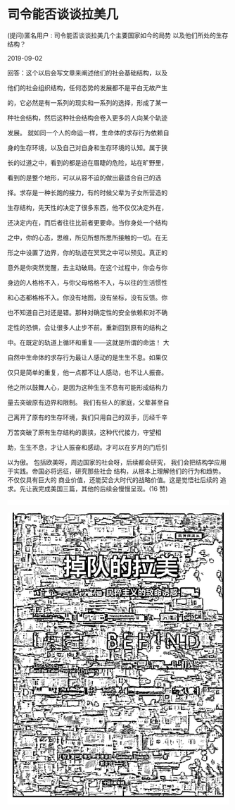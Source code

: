# 司令能否谈谈拉美几

(提问)匿名用户 : 司令能否谈谈拉美几个主要国家如今的局势 以及他们所处的生存结构？

2019-09-02

回答：这个以后会写文章来阐述他们的社会基础结构，以及

他们的社会组织结构，任何态势的发展都不是平白无故产生

的，它必然是有一系列的现实和一系列的选择，形成了某一

种社会结构，然后这种社会结构会卷入更多的人向某个轨迹

发展。 就如同一个人的命运一样，生命体的求存行为依赖自

身的生存环境，以及自己对自身和生存环境的认知。属于狭

长的过道之中，看到的都是迫在眉睫的危险，站在旷野里，

看到的是整个地形，可以从容不迫的做出最适合自己的选

择。求存是一种长跑的接力，有的时候父辈为子女所营造的

生存结构，先天性的决定了很多东西，他不仅仅决定外在，

还决定内在，而后者往往比前者更要命。当你身处一个结构

之中，你的心态，思维，所见所想所思所接触的一切。在无

形之中设置了边界，你的轨迹在冥冥之中可以预见。真正的

意外是你突然觉醒，去主动破局。在这个过程中，你会与你

身边的人格格不入，与你父母格格不入，与以往的生活惯性

和心态都格格不入。你没有地图，没有坐标，没有反馈。你

也不知道自己对还是错。那种对确定性的安全依赖和对不确

定性的恐惧，会让很多人止步不前。重新回到原有的结构之

中。在既定的轨道上循环和重复——这就是所谓的命运！ 大

自然中生命体的求存行为最让人感动的是生生不息。如果仅

仅只是简单的重复，他一点都不让人感动，也不让人振奋。

他之所以鼓舞人心，是因为这种生生不息有可能形成结构力

量去突破原有边界和限制。 我们有些人的家庭，父辈甚至自

己离开了原有的生存环境，我们只用自己的双手，历经千辛

万苦突破了原有生存结构的裹挟，这种代代接力，守望相

助，生生不息，才让人振奋和感动。才可以在岁月的门后引

以为傲。 包括欧美呀，周边国家的社会呀，后续都会研究， 我们会把结构学应用于实践。帝国必将远征，研究那些社会 结构，从根本上理解他们的行为和趋势。不仅仅具有巨大的 商业价值，还能契合大时代的战略价值。这是觉悟社后续的 追求。先让我完成美国三篇，其他的后续会慢慢呈现。(16 赞)

![image](img/Image_010.png)

![image](img/Image_011.png)